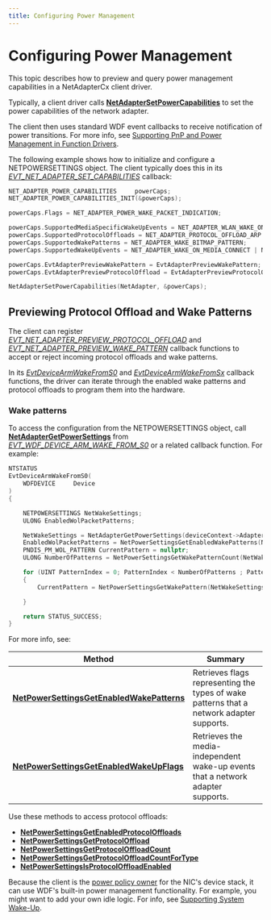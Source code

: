 ```yaml
---
title: Configuring Power Management
---
```


# Configuring Power Management

This topic describes how to preview and query power management capabilities in a NetAdapterCx client driver.

Typically, a client driver calls [**NetAdapterSetPowerCapabilities**](netadaptersetpowercapabilities.md) to set the power capabilities of the network adapter.

The client then uses standard WDF event callbacks to receive notification of power transitions.  For more info, see [Supporting PnP and Power Management in Function Drivers](../wdf/supporting-pnp-and-power-management-in-function-drivers.md).

The following example shows how to initialize and configure a NETPOWERSETTINGS object.  The client typically does this in its [*EVT_NET_ADAPTER_SET_CAPABILITIES*](evt-net-adapter-set-capabilities.md) callback:

```cpp
NET_ADAPTER_POWER_CAPABILITIES     powerCaps;
NET_ADAPTER_POWER_CAPABILITIES_INIT(&powerCaps);

powerCaps.Flags = NET_ADAPTER_POWER_WAKE_PACKET_INDICATION;

powerCaps.SupportedMediaSpecificWakeUpEvents = NET_ADAPTER_WLAN_WAKE_ON_AP_ASSOCIATION_LOST;
powerCaps.SupportedProtocolOffloads = NET_ADAPTER_PROTOCOL_OFFLOAD_ARP | NET_ADAPTER_PROTOCOL_OFFLOAD_NS;
powerCaps.SupportedWakePatterns = NET_ADAPTER_WAKE_BITMAP_PATTERN;
powerCaps.SupportedWakeUpEvents = NET_ADAPTER_WAKE_ON_MEDIA_CONNECT | NET_ADAPTER_WAKE_ON_MEDIA_DISCONNECT;

powerCaps.EvtAdapterPreviewWakePattern = EvtAdapterPreviewWakePattern;
powerCaps.EvtAdapterPreviewProtocolOffload = EvtAdapterPreviewProtocolOffload;

NetAdapterSetPowerCapabilities(NetAdapter, &powerCaps);
```

## Previewing Protocol Offload and Wake Patterns

The client can register [*EVT_NET_ADAPTER_PREVIEW_PROTOCOL_OFFLOAD*](evt-net-adapter-preview-protocol-offload.md) and [*EVT_NET_ADAPTER_PREVIEW_WAKE_PATTERN*](evt-net-adapter-preview-wake-pattern.md) callback functions to accept or reject incoming protocol offloads and wake patterns.

In its [*EvtDeviceArmWakeFromS0*](https://msdn.microsoft.com/library/windows/hardware/ff540843) and [*EvtDeviceArmWakeFromSx*](https://msdn.microsoft.com/library/windows/hardware/ff540844) callback functions, the driver can iterate through the enabled wake patterns and protocol offloads to program them into the hardware.

### Wake patterns

To access the configuration from the NETPOWERSETTINGS object, call [**NetAdapterGetPowerSettings**](netadaptergetpowersettings.md) from [*EVT_WDF_DEVICE_ARM_WAKE_FROM_S0*](https://msdn.microsoft.com/library/windows/hardware/ff540843) or a related callback function.  For example:

```cpp
NTSTATUS
EvtDeviceArmWakeFromS0(
    WDFDEVICE     Device
)
{

    NETPOWERSETTINGS NetWakeSettings;
    ULONG EnabledWolPacketPatterns;

    NetWakeSettings = NetAdapterGetPowerSettings(deviceContext->AdapterContext->Adapter);
    EnabledWolPacketPatterns = NetPowerSettingsGetEnabledWakePatterns(NetWakeSettings);
    PNDIS_PM_WOL_PATTERN CurrentPattern = nullptr;
    ULONG NumberOfPatterns = NetPowerSettingsGetWakePatternCount(NetWakeSettings);

    for (UINT PatternIndex = 0; PatternIndex < NumberOfPatterns ; PatternIndex++)
    {
        CurrentPattern = NetPowerSettingsGetWakePattern(NetWakeSettings, PatternIndex);

    }

    return STATUS_SUCCESS;
}
```

For more info, see:

|Method|Summary|
|---|---|
| [**NetPowerSettingsGetEnabledWakePatterns**](netpowersettingsgetenabledwakepatterns.md) | Retrieves flags representing the types of wake patterns that a network adapter supports. |
| [**NetPowerSettingsGetEnabledWakeUpFlags**](netpowersettingsgetenabledwakeupflags.md) | Retrieves the media-independent wake-up events that a network adapter supports. |
<!--TODO: add other NetPowerSettings* to table, usage examples-->

Use these methods to access protocol offloads:

* [**NetPowerSettingsGetEnabledProtocolOffloads**](netpowersettingsgetenabledprotocoloffloads.md)
* [**NetPowerSettingsGetProtocolOffload**](netpowersettingsgetprotocoloffload.md)
* [**NetPowerSettingsGetProtocolOffloadCount**](netpowersettingsgetprotocoloffloadcount.md)
* [**NetPowerSettingsGetProtocolOffloadCountForType**](netpowersettingsgetprotocoloffloadcountfortype.md)
* [**NetPowerSettingsIsProtocolOffloadEnabled**](netpowersettingsisprotocoloffloadenabled.md)

Because the client is the [power policy owner](../wdf/power-policy-ownership.md) for the NIC's device stack, it can use WDF's built-in power management functionality.  For example, you might want to add your own idle logic. For info, see [Supporting System Wake-Up](../wdf/supporting-system-wake-up.md).

